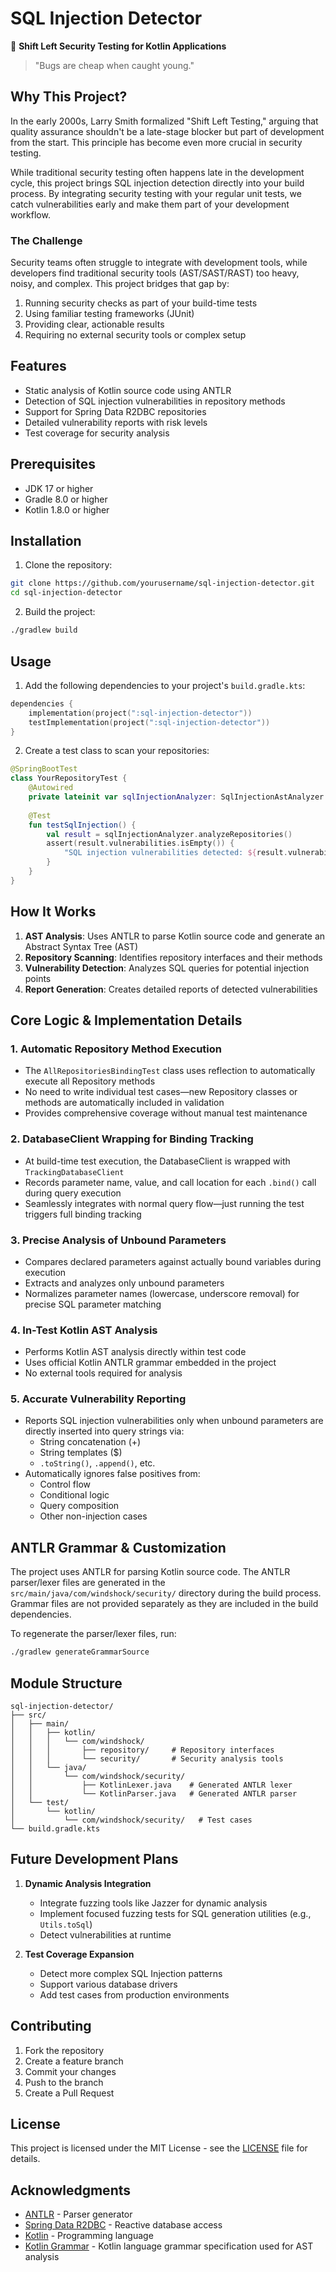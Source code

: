 # SQL Injection Detector

🔧 **Shift Left Security Testing for Kotlin Applications**

> "Bugs are cheap when caught young."

## Why This Project?

In the early 2000s, Larry Smith formalized "Shift Left Testing," arguing that quality assurance shouldn't be a late-stage blocker but part of development from the start. This principle has become even more crucial in security testing.

While traditional security testing often happens late in the development cycle, this project brings SQL injection detection directly into your build process. By integrating security testing with your regular unit tests, we catch vulnerabilities early and make them part of your development workflow.

### The Challenge

Security teams often struggle to integrate with development tools, while developers find traditional security tools (AST/SAST/RAST) too heavy, noisy, and complex. This project bridges that gap by:

1. Running security checks as part of your build-time tests
2. Using familiar testing frameworks (JUnit)
3. Providing clear, actionable results
4. Requiring no external security tools or complex setup

## Features

- Static analysis of Kotlin source code using ANTLR
- Detection of SQL injection vulnerabilities in repository methods
- Support for Spring Data R2DBC repositories
- Detailed vulnerability reports with risk levels
- Test coverage for security analysis

## Prerequisites

- JDK 17 or higher
- Gradle 8.0 or higher
- Kotlin 1.8.0 or higher

## Installation

1. Clone the repository:
```bash
git clone https://github.com/yourusername/sql-injection-detector.git
cd sql-injection-detector
```

2. Build the project:
```bash
./gradlew build
```

## Usage

1. Add the following dependencies to your project's `build.gradle.kts`:

```kotlin
dependencies {
    implementation(project(":sql-injection-detector"))
    testImplementation(project(":sql-injection-detector"))
}
```

2. Create a test class to scan your repositories:

```kotlin
@SpringBootTest
class YourRepositoryTest {
    @Autowired
    private lateinit var sqlInjectionAnalyzer: SqlInjectionAstAnalyzer
    
    @Test
    fun testSqlInjection() {
        val result = sqlInjectionAnalyzer.analyzeRepositories()
        assert(result.vulnerabilities.isEmpty()) {
            "SQL injection vulnerabilities detected: ${result.vulnerabilities}"
        }
    }
}
```

## How It Works

1. **AST Analysis**: Uses ANTLR to parse Kotlin source code and generate an Abstract Syntax Tree (AST)
2. **Repository Scanning**: Identifies repository interfaces and their methods
3. **Vulnerability Detection**: Analyzes SQL queries for potential injection points
4. **Report Generation**: Creates detailed reports of detected vulnerabilities

## Core Logic & Implementation Details

### 1. Automatic Repository Method Execution
- The `AllRepositoriesBindingTest` class uses reflection to automatically execute all Repository methods
- No need to write individual test cases—new Repository classes or methods are automatically included in validation
- Provides comprehensive coverage without manual test maintenance

### 2. DatabaseClient Wrapping for Binding Tracking
- At build-time test execution, the DatabaseClient is wrapped with `TrackingDatabaseClient`
- Records parameter name, value, and call location for each `.bind()` call during query execution
- Seamlessly integrates with normal query flow—just running the test triggers full binding tracking

### 3. Precise Analysis of Unbound Parameters
- Compares declared parameters against actually bound variables during execution
- Extracts and analyzes only unbound parameters
- Normalizes parameter names (lowercase, underscore removal) for precise SQL parameter matching

### 4. In-Test Kotlin AST Analysis
- Performs Kotlin AST analysis directly within test code
- Uses official Kotlin ANTLR grammar embedded in the project
- No external tools required for analysis

### 5. Accurate Vulnerability Reporting
- Reports SQL injection vulnerabilities only when unbound parameters are directly inserted into query strings via:
  - String concatenation (+)
  - String templates ($)
  - `.toString()`, `.append()`, etc.
- Automatically ignores false positives from:
  - Control flow
  - Conditional logic
  - Query composition
  - Other non-injection cases

## ANTLR Grammar & Customization

The project uses ANTLR for parsing Kotlin source code. The ANTLR parser/lexer files are generated in the `src/main/java/com/windshock/security/` directory during the build process. Grammar files are not provided separately as they are included in the build dependencies.

To regenerate the parser/lexer files, run:
```bash
./gradlew generateGrammarSource
```

## Module Structure

```
sql-injection-detector/
├── src/
│   ├── main/
│   │   ├── kotlin/
│   │   │   └── com/windshock/
│   │   │       ├── repository/     # Repository interfaces
│   │   │       └── security/       # Security analysis tools
│   │   └── java/
│   │       └── com/windshock/security/
│   │           ├── KotlinLexer.java    # Generated ANTLR lexer
│   │           └── KotlinParser.java   # Generated ANTLR parser
│   └── test/
│       └── kotlin/
│           └── com/windshock/security/   # Test cases
└── build.gradle.kts
```

## Future Development Plans

1. **Dynamic Analysis Integration**
   - Integrate fuzzing tools like Jazzer for dynamic analysis
   - Implement focused fuzzing tests for SQL generation utilities (e.g., `Utils.toSql`)
   - Detect vulnerabilities at runtime

2. **Test Coverage Expansion**
   - Detect more complex SQL Injection patterns
   - Support various database drivers
   - Add test cases from production environments

## Contributing

1. Fork the repository
2. Create a feature branch
3. Commit your changes
4. Push to the branch
5. Create a Pull Request

## License

This project is licensed under the MIT License - see the [LICENSE](LICENSE) file for details.

## Acknowledgments

- [ANTLR](https://www.antlr.org/) - Parser generator
- [Spring Data R2DBC](https://spring.io/projects/spring-data-r2dbc) - Reactive database access
- [Kotlin](https://kotlinlang.org/) - Programming language
- [Kotlin Grammar](https://github.com/Kotlin/kotlin-spec/tree/release/grammar/src/main/antlr) - Kotlin language grammar specification used for AST analysis